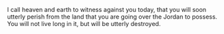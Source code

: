I call heaven and earth to witness against you today, that you will soon utterly perish from the land that you are going over the Jordan to possess. You will not live long in it, but will be utterly destroyed.
